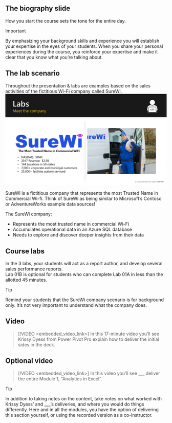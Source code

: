 ## The biography slide
How you start the course sets the tone for the entire day. 

> [!IMPORTANT]
> By emphasizing your background skills and experience you will establish your expertise in the eyes of your students. When you share your personal experiences during the course, you reinforce your expertise and make it clear that you know what you’re talking about.

## The lab scenario
Throughout the presentation & labs are examples based on the sales activities of the fictitious Wi-Fi company called SureWi.
![PowerPoint screenshot describing the SureWi company](../media/surewi.png)

SureWi is a fictitious company that represents the most Trusted Name in Commercial Wi-fi.
Think of SureWi as being similar to Microsoft’s Contoso or AdventureWorks example data sources!


The SureWi company:
- Represents the most trusted name in commercial Wi-Fi
- Accumulates operational data in an Azure SQL database
- Needs to explore and discover deeper insights from their data


## Course labs
In the 3 labs, your students will act as a report author, and develop several sales performance reports.  
Lab 01B is optional for students who can complete Lab 01A in less than the allotted 45 minutes. 

> [!TIP]
> Remind your students that the SureWi company scenario is for background only. It’s not very important to understand what the company does.  

## Video
> [!VIDEO <embedded_video_link>]
> In this 17-minute video you’ll see Krissy Dyess from Power Pivot Pro explain how to deliver the initial sides in the deck.

## Optional video
> [!VIDEO <embedded_video_link>]
> In this video you’ll see ___ deliver the entire Module 1, “Analytics in Excel”.  


> [!TIP]
> In addition to taking notes on the content, take notes on what worked with Krissy Dyess’ and ___’s deliveries, and where you would do things differently. 
> Here and in all the modules, you have the option of delivering this section yourself, or using the recorded version as a co-instructor.




